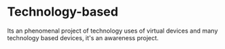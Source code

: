# Technology-based
Its an phenomenal project of technology uses of virtual devices and many technology based devices, it's an awareness project.
